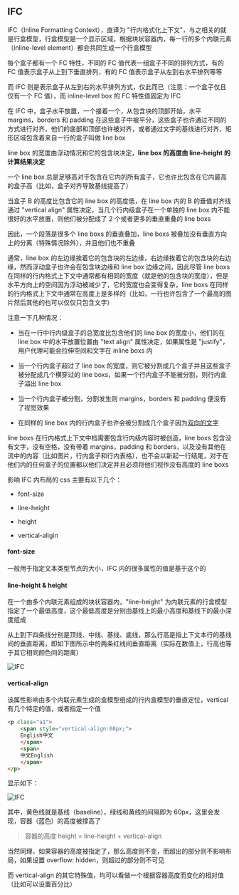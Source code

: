 ## IFC

IFC（Inline Formatting Context），直译为 "行内格式化上下文"，与之相关的就是行盒模型，行盒模型是一个显示区域，根据块状容器内，每一行的多个内联元素（inline-level element）都会共同生成一个行盒模型

每个盒子都有一个 FC 特性，不同的 FC 值代表一组盒子不同的排列方式，有的 FC 值表示盒子从上到下垂直排列，有的 FC 值表示盒子从左到右水平排列等等

而 IFC 则是表示盒子从左到右的水平排列方式，仅此而已（注意：一个盒子仅且仅有一个 FC 值），而 inline-level box 的 FC 特性值固定为 IFC

在 IFC 中，盒子水平放置，一个接着一个，从包含块的顶部开始，水平 margins，borders 和 padding 在这些盒子中被平分，这些盒子也许通过不同的方式进行对齐，他们的底部和顶部也许被对齐，或者通过文字的基线进行对齐，矩形区域包含着来自一行的盒子叫做 line box

line box 的宽度由浮动情况和它的包含块决定，**line box 的高度由 line-height 的计算结果决定**

一个 line box 总是足够高对于包含在它内的所有盒子，它也许比包含在它内最高的盒子高（比如，盒子对齐导致基线提高了）

当盒子 B 的高度比包含它的 line box 的高度低，在 line box 内的 B 的垂值对齐线通过 "vertical align" 属性决定，当几个行内级盒子在一个单独的 line box 内不能很好的水平放置，则他们被分配成了 2 个或者更多的垂直重叠的 line boxs

因此，一个段落是很多个 line boxs 的垂直叠加，line boxs 被叠加没有垂直方向上的分离（特殊情况除外），并且他们也不重叠

通常，line box 的左边缘挨着它的包含块的左边缘，右边缘挨着它的包含块的右边缘，然而浮动盒子也许会在包含块边缘和 line box 边缘之间，因此尽管 line boxs 在同样的行内格式上下文中通常都有相同的宽度（就是他的包含块的宽度），但是水平方向上的空间因为浮动被减少了，它的宽度也会变得复杂，line boxs 在同样的行内格式上下文中通常在高度上是多样的（比如，一行也许包含了一个最高的图片然后其他的也可以仅仅只包含文字）

注意一下几种情况：

* 当在一行中行内级盒子的总宽度比包含他们的 line box 的宽度小，他们的在 line box 中的水平放置位置由 "text align" 属性决定，如果属性是 "justify"，用户代理可能会拉伸空间和文字在 inline boxs 内

* 当一个行内盒子超过了 line box 的宽度，则它被分割成几个盒子并且这些盒子被分配成几个横穿过的 line boxs，如果一个行内盒子不能被分割，则行内盒子溢出 line box

* 当一个行内盒子被分割，分割发生则 margins，borders 和 padding 便没有了视觉效果

* 在同样的 line box 内的行内盒子也许会被分割成几个盒子因为[双向的文字](https://www.w3.org/TR/2011/REC-CSS2-20110607/visuren.html#direction)

line boxs 在行内格式上下文中档需要包含行内级内容时被创造，line boxs 包含没有文字，没有空格，没有带着 margins，padding 和 borders，以及没有其他在流中的内容（比如图片，行内盒子和行内表格），也不会以新起一行结尾，对于在他们内的任何盒子的位置都以他们决定并且必须将他们视作没有高度的 line boxs

影响 IFC 内布局的 css 主要有以下几个：

* font-size

* line-height

* height

* vertical-aligin

#### font-size

一般用于指定文本类型节点的大小，IFC 内的很多属性的值是基于这个的

#### line-height & height

在一个由多个内联元素组成的块状容器内，"line-height" 为内联元素的行盒模型指定了一个最低高度，这个最低高度是分别由基线上的最小高度和基线下的最小深度组成

从上到下四条线分别是顶线、中线、基线、底线，那么行高是指上下文本行的基线间的垂直距离，即如下图所示中的两条红线间垂直距离（实际在数值上，行高也等于其它相同颜色间的距离）

![IFC](http://upload-images.jianshu.io/upload_images/1726248-ca8bc83d72d02759.png?imageMogr2/auto-orient/strip%7CimageView2/2/w/1240)

#### vertical-align

该属性影响由多个内联元素生成的盒模型组成的行内盒模型的垂直定位，vertical 有几个特定的值，或者指定一个值

```html
<p class="a1">
    <span style="vertical-align:60px;">
    English中文
    </span>
    <span>
    中文English
    </span>
</p>
```

显示如下：

![IFC](http://upload-images.jianshu.io/upload_images/1726248-c751e43bebd6a8b5.png?imageMogr2/auto-orient/strip%7CimageView2/2/w/1240)

其中，黄色线就是基线（baseline），绿线和黄线的间隔即为 60px，这里会发现，容器（蓝色）的高度被撑高了

> 容器的高度 height = line-height + vertical-align

当然同理，如果容器的高度被指定了，那么高度则不变，而超出的部分则不影响布局，如果设置 overflow: hidden，则超过的部分则不可见

而 vertical-align 的其它特殊值，均可以看做一个根据容器高度而变化的相对值（比如可以设置百分比）

